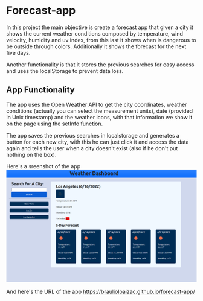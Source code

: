# Forecast-app
In this project the main objective is create a forecast app that given a city it shows the current weather conditions composed by temperature, wind velocity, humidity and uv index, from this last it shows when is dangerous to be outside through colors. Additionally it shows the forecast for the next five days.

Another functionality is that it stores the previous searches for easy access and uses the localStorage to prevent data loss.

## App Functionality

The app uses the Open Weather API to get the city coordinates, weather conditions (actually you can select the measurement units), date (provided in Unix timestamp) and the weather icons, with that information we show it on the page using the setInfo function.

The app saves the previous searches in localstorage and generates a button for each new city, with this he can just click it and access the data again and tells the user when a city doesn't exist (also if he don't put nothing on the box).

Here's a sreenshot of the app
![alt text](./screenshot.png "snapshot")

And here's the URL of the app
https://braulioloaizac.github.io/forecast-app/